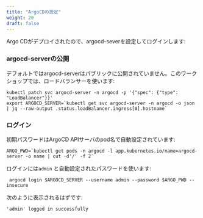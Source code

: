 ```yaml
---
title: "ArgoCDの設定"
weight: 20
draft: false
---
```


<!--
As the Argo CD has been deployed, we now need to configure argocd-server and then login:
-->
Argo CDがデプロイされたので、argocd-severを設定してログインします:

<!--
### Expose argocd-server
-->
### argocd-serverの公開

<!--
By default argocd-server is not publicaly exposed. For the purpose of this workshop, we will use a Load Balancer to make it usable:
-->
デフォルトではargocd-serverはパブリックに公開されていません。このワークショップでは、ロードバランサーを使います:
```
kubectl patch svc argocd-server -n argocd -p '{"spec": {"type": "LoadBalancer"}}'
export ARGOCD_SERVER=`kubectl get svc argocd-server -n argocd -o json | jq --raw-output .status.loadBalancer.ingress[0].hostname`
```


<!--
### Login
The initial password is autogenerated with the pod name of the ArgoCD API server:
-->
### ログイン
初期パスワードはArgoCD APIサーバのpod名で自動設定されています:
```
ARGO_PWD=`kubectl get pods -n argocd -l app.kubernetes.io/name=argocd-server -o name | cut -d'/' -f 2`
```

<!--
Using `admin` as login and the autogenerated password:
-->
ログインには`admin` と自動設定されたパスワードを使います:

```
 argocd login $ARGOCD_SERVER --username admin --password $ARGO_PWD --insecure
 ```

<!--
 You should get as an output:
-->
次のように表示されるはずです:
 ```
 'admin' logged in successfully
 ```
